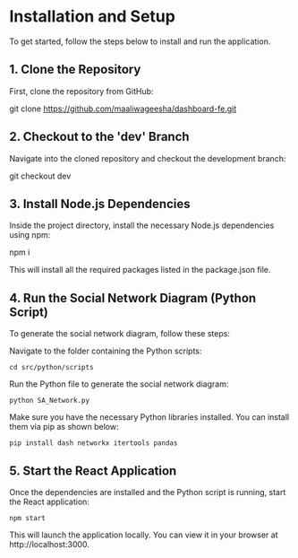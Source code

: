# Installation and Setup

To get started, follow the steps below to install and run the application.
## 1. Clone the Repository

First, clone the repository from GitHub:


git clone https://github.com/maaliwageesha/dashboard-fe.git

## 2. Checkout to the 'dev' Branch

Navigate into the cloned repository and checkout the development branch:


git checkout dev

## 3. Install Node.js Dependencies

Inside the project directory, install the necessary Node.js dependencies using npm:


npm i

This will install all the required packages listed in the package.json file.
## 4. Run the Social Network Diagram (Python Script)

To generate the social network diagram, follow these steps:

Navigate to the folder containing the Python scripts:

    cd src/python/scripts

Run the Python file to generate the social network diagram:

    python SA_Network.py

Make sure you have the necessary Python libraries installed. You can install them via pip as shown below:


    pip install dash networkx itertools pandas

## 5. Start the React Application

Once the dependencies are installed and the Python script is running, start the React application:

    npm start

This will launch the application locally. You can view it in your browser at http://localhost:3000.
